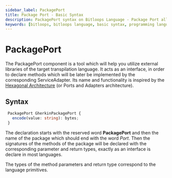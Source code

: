 ```yaml
---
sidebar_label: PackagePort
title: Package Port - Basic Syntax 
description: PackagePort syntax on Bitloops Language - Package Port allows developers to quickly use external libraries by acting as an interface between the Bitloops application and that external library.  
keywords: [bitloops, bitloops language, basic syntax, programming language, variables, types, objects, data types, classes, interfaces, modules, functions, loops, services, PackagePort, packageadapter]
---
```


# PackagePort

The PackagePort component is a tool which will help you utilize external libraries of the target transpilation language. It acts as an interface, in order to declare methods which will be later be implemented by the corresponding ServiceAdapter. Its name and functionality is inspired by the [Hexagonal Architecture](https://bitloops.com/docs/bitloops-language/learning/Software%20Architecture/hexagonal-architecture) (or Ports and Adapters architecture).

## Syntax
 ```typescript
  PackagePort GherkinPackagePort {
    encode(value: string): bytes;
  }
 ```
 
The declaration starts with the reserved word **PackagePort** and then the name of the package which should end with the word *Port*.
Then the signatures of the methods of the package will be declared with the corresponding parameter and return types, exactly as an interface is declare   in most languages.
 
The types of the method parameters and return type correspond to the language primitives.
